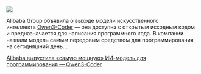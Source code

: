 <!--2025-07-23 14:28:40-->
<div class="yb">
  <div class="rss habr"><img src="https://habrastorage.org/getpro/habr/upload_files/b30/1d1/5e2/b301d15e25e77ad1deb6448241ec2395.webp" /><p>Alibaba Group объявила о выходе модели искусственного интеллекта&nbsp;<a href="https://qwenlm.github.io/blog/qwen3-coder/" rel="noopener noreferrer nofollow">Qwen3-Coder</a>&nbsp;— она доступна с открытым исходным кодом и предназначается для написания программного кода. В компании назвали модель самым передовым средством для программирования на сегодняшний день.... <p class="titl"><a href="https://habr.com/ru/companies/bothub/news/930392/?utm_source=habrahabr&utm_medium=rss&utm_campaign=930392">Alibaba выпустила «самую мощную» ИИ-модель для программирования — Qwen3-Coder</a></p></div>
</div>
